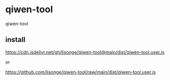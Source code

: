 # qiwen-tool

qiwen-tool

## install

<https://cdn.jsdelivr.net/gh/lisonge/qiwen-tool@main/dist/qiwen-tool.user.js>

or

<https://github.com/lisonge/qiwen-tool/raw/main/dist/qiwen-tool.user.js>

